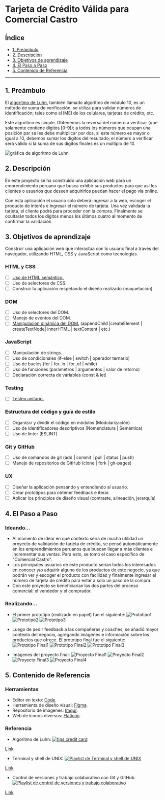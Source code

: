 # Tarjeta de Crédito Válida para Comercial Castro

## Índice

* [1. Preámbulo](#1-preámbulo)
* [2. Descripción](#2-descripción)
* [3. Objetivos de aprendizaje](#3-objetivos-de-aprendizaje)
* [4. El Paso a Paso](#4-El-Paso-a-Paso)
* [5. Contenido de Referencia](#5-Contenido-de-Referencia)

***

## 1. Preámbulo

El [algoritmo de Luhn](https://es.wikipedia.org/wiki/Algoritmo_de_Luhn),
también llamado algoritmo de módulo 10, es un método de suma de verificación,
se utiliza para validar números de identificación; tales como el IMEI de los
celulares, tarjetas de crédito, etc.

Este algoritmo es simple. Obtenemos la reversa del número a verificar (que
solamente contiene dígitos [0-9]); a todos los números que ocupan una posición
par se les debe multiplicar por dos, si este número es mayor o igual a 10,
debemos sumar los dígitos del resultado; el número a verificar será válido si
la suma de sus dígitos finales es un múltiplo de 10.

![gráfica de algoritmo de Luhn](https://www.101computing.net/wp/wp-content/uploads/Luhn-Algorithm.png)

## 2. Descripción

En este proyecto se ha construido una aplicación web para un emprendimiento peruano que busca exhibir sus productos para que así los clientes o usuarios que deseen adquirirlos puedan hacer el pago vía online.

Con esta aplicación el usuario solo deberá ingresar a la web, escoger el producto de interés e ingresar el número de tarjeta. Una vez validada la tarjeta, el cliente podrá para proceder con la compra. Finalmente se ocultarán todos los dígitos menos los últimos cuatro al momento de confirmar la validación.

## 3. Objetivos de aprendizaje

Construir una aplicación web que interactúa con lx usuarix final a través del navegador, utilizando HTML, CSS y JavaScript como tecnologías.

### HTML y CSS

* [ ] [Uso de HTML semántico.](https://developer.mozilla.org/en-US/docs/Glossary/Semantics#Semantics_in_HTML)
* [ ] Uso de selectores de CSS.
* [ ] Construir tu aplicación respetando el diseño realizado (maquetación).

### DOM

* [ ] Uso de selectores del DOM.
* [ ] Manejo de eventos del DOM.
* [ ] [Manipulación dinámica del DOM.](https://developer.mozilla.org/es/docs/Referencia_DOM_de_Gecko/Introducci%C3%B3n)
(appendChild |createElement | createTextNode| innerHTML | textContent | etc.)

### JavaScript

* [ ] Manipulación de strings.
* [ ] Uso de condicionales (if-else | switch | operador ternario)
* [ ] Uso de bucles (for | for..in | for..of | while)
* [ ] Uso de funciones (parámetros | argumentos | valor de retorno)
* [ ] Declaración correcta de variables (const & let)

### Testing

* [ ] [Testeo unitario.](https://jestjs.io/docs/es-ES/getting-started)

### Estructura del código y guía de estilo

* [ ] Organizar y dividir el código en módulos (Modularización)
* [ ] Uso de identificadores descriptivos (Nomenclatura | Semántica)
* [ ] Uso de linter (ESLINT)

### Git y GitHub

* [ ] Uso de comandos de git (add | commit | pull | status | push)
* [ ] Manejo de repositorios de GitHub (clone | fork | gh-pages)

### UX

* [ ] Diseñar la aplicación pensando y entendiendo al usuario.
* [ ] Crear prototipos para obtener feedback e iterar.
* [ ] Aplicar los principios de diseño visual (contraste, alineación, jerarquía)

## 4. El Paso a Paso

### Ideando...

* Al momento de idear en qué contexto sería de mucha utilidad un proyecto de validación de tarjeta de crédito, se pensó automáticamente en los emprendimientos peruanos que buscan llegar a más clientes e incrementar sus ventas. Para esto, se tomó el caso específico de "Comercial Castro".
* Los principales usuarios de este producto serían todos los interesados en conocer y/o adquirir alguno de los productos de este negocio, ya que podrán ver y escoger el producto con facilidad y finalmente ingresar el número de tarjeta de crédito para estar a solo un paso de la compra.
* Con este proyecto se beneficiarían las dos partes del proceso comercial: el vendedor y el comprador.

### Realizando...

* El primer prototipo (realizado en papel) fue el siguiente:
![Prototipo1](https://i.imgur.com/pKvtCZW.jpg)
![Prototipo2](https://i.imgur.com/66Ugrp7.jpg)
![Prototipo3](https://i.imgur.com/8z3EmON.jpg)

* Luego de pedir feedback a las compañeras y coaches, se añadió mayor contexto del negocio, agregando imágenes e información sobre los productos que ofrece. El prototipo final fue el siguiente:
![Prototipo Final1](https://i.imgur.com/bZi1Cid.png)
![Prototipo Final2](https://i.imgur.com/rBTpUfw.png)
![Prototipo Final3](https://i.imgur.com/WUgrJmh.png)

* Imágenes del proyecto final: 
![Proyecto Final1](https://i.imgur.com/knfaVTl.png)
![Proyecto Final2](https://i.imgur.com/oYDscBF.png)
![Proyecto Final3](https://i.imgur.com/a4ARvuG.png)
![Proyecto Final4](https://i.imgur.com/tYkv3By.png)

## 5. Contenido de Referencia

### Herramientas

* Editor en texto: [Code](https://code.visualstudio.com/).
* Herramienta de diseño visual: [Figma](https://www.figma.com/).
* Repositorio de imágenes: [Imgur](https://imgur.com/).
* Web de íconos diversos: [Flaticon](https://www.flaticon.com/).

### Referencia

* Algoritmo de Luhn: 
[![tips credit card](https://img.youtube.com/vi/f0zL6Ot9y_w/0.jpg)](https://www.youtube.com/watch?v=f0zL6Ot9y_w)

[Link](https://www.youtube.com/watch?v=f0zL6Ot9y_w)

* Terminal y shell de UNIX: 
[![Playlist de Terminal y shell de UNIX](https://img.youtube.com/vi/GB35Eyb-J4c/0.jpg)](https://www.youtube.com/playlist?list=PLiAEe0-R7u8nGH5TEHfSTeDNIvjZFe_Yd)

[Link](https://www.youtube.com/playlist?list=PLiAEe0-R7u8nGH5TEHfSTeDNIvjZFe_Yd)

* Control de versiones y trabajo colaborativo con Git y GitHub: 
[![Playlist de control de versiones y trabajo colaborativo](https://img.youtube.com/vi/F1EoBbvhaqU/0.jpg)](https://www.youtube.com/playlist?list=PLiAEe0-R7u8k9o3PbT3_QdyoBW_RX8rnV)

[Link](https://www.youtube.com/playlist?list=PLiAEe0-R7u8k9o3PbT3_QdyoBW_RX8rnV)
